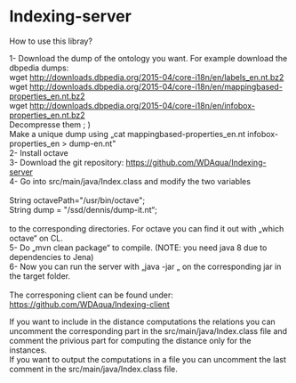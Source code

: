 # Indexing-server
How to use this libray?

1- Download the dump of the ontology you want. For example download the dbpedia dumps: <br />
  wget http://downloads.dbpedia.org/2015-04/core-i18n/en/labels_en.nt.bz2 <br />
  wget http://downloads.dbpedia.org/2015-04/core-i18n/en/mappingbased-properties_en.nt.bz2 <br />
  wget http://downloads.dbpedia.org/2015-04/core-i18n/en/infobox-properties_en.nt.bz2 <br />
  Decompresse them ; ) <br />
  Make a unique dump using „cat mappingbased-properties_en.nt infobox-properties_en > dump-en.nt" <br />
2- Install octave <br />
3- Download the git repository: https://github.com/WDAqua/Indexing-server <br />
4- Go into src/main/java/Index.class and modify the two variables <br />
<br />
       String octavePath="/usr/bin/octave"; <br />
       String dump = "/ssd/dennis/dump-it.nt“; <br />
<br />
to the corresponding directories. For octave you can find it out with „which octave“ on CL. <br />
5- Do „mvn clean package“ to compile. (NOTE: you need java 8 due to dependencies to Jena) <br />
6- Now you can run the server with „java -jar „ on the corresponding jar in the target folder. <br />
<br />
The corresponing client can be found under: <br />
https://github.com/WDAqua/Indexing-client <br />

If you want to include in the distance computations the relations you can uncomment the corresponding part in the src/main/java/Index.class file and comment the privious part for computing the distance only for the instances. <br />
If you want to output the computations in a file you can uncomment the last comment in the src/main/java/Index.class file.

